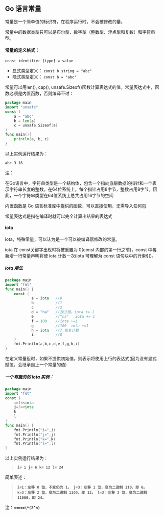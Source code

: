 ## Go 语言常量

常量是一个简单值的标识符，在程序运行时，不会被修改的量。

常量中的数据类型只可以是布尔型、数字型（整数型、浮点型和复数）和字符串型。

#### 常量的定义格式：

`const identifier [type] = value`

- 显式类型定义： `const b string = "abc"`
- 隐式类型定义： `const b = "abc"`

常量可以用len(), cap(), unsafe.Sizeof()函数计算表达式的值。常量表达式中，函数必须是内置函数，否则编译不过：

```go
package main
import "unsafe"
const (
    a = "abc"
    b = len(a)
    c = unsafe.Sizeof(a)
)
func main(){
    println(a, b, c)
}
```

以上实例运行结果为：

`abc 3 16`

注：

在Go语言中，字符串类型是一个结构体，包含一个指向底层数据的指针和一个表示字符串长度的整数。在64位系统上，每个指针占用8字节，整数占用8字节。因此，一个字符串类型在64位系统上总共占用16字节的空间

内置函数是 Go 语言标准库中提供的函数，可以直接使用，无需导入任何包

常量表达式是指在编译时就可以完全计算出结果的表达式

#### iota

iota，特殊常量，可以认为是一个可以被编译器修改的常量。

iota 在 const关键字出现时将被重置为 0(const 内部的第一行之前)，const 中每新增一行常量声明将使 iota 计数一次(iota 可理解为 const 语句块中的行索引)。

##### iota 用法

```go
package main
import "fmt"
func main() {
    const (
            a = iota   //0
            b          //1
            c          //2
            d = "ha"   //独立值，iota += 1
            e          //"ha"   iota += 1
            f = 100    //iota +=1
            g          //100  iota +=1
            h = iota   //7,恢复计数
            i          //8
    )
    fmt.Println(a,b,c,d,e,f,g,h,i)
}
```

在定义常量组时，如果不提供初始值，则表示将使用上行的表达式(因为没有显式赋值，会继承自上一个常量的值)

##### 一个有趣的的 iota 实例：

```go
package main
import "fmt"
const (
    i=1<<iota
    j=3<<iota
    k
    l
)
func main() {
    fmt.Println("i=",i)
    fmt.Println("j=",j)
    fmt.Println("k=",k)
    fmt.Println("l=",l)
}
```

以上实例运行结果为：

>**`i= 1
>j= 6
>k= 12
>l= 24`**

简单表述：

>**`i=1：左移 0 位，不变仍为 1。
>j=3：左移 1 位，变为二进制 110，即 6。
>k=3：左移 2 位，变为二进制 1100，即 12。
>l=3：左移 3 位，变为二进制 11000，即 24。`**

注：**`<<n==\*(2^n)`**

